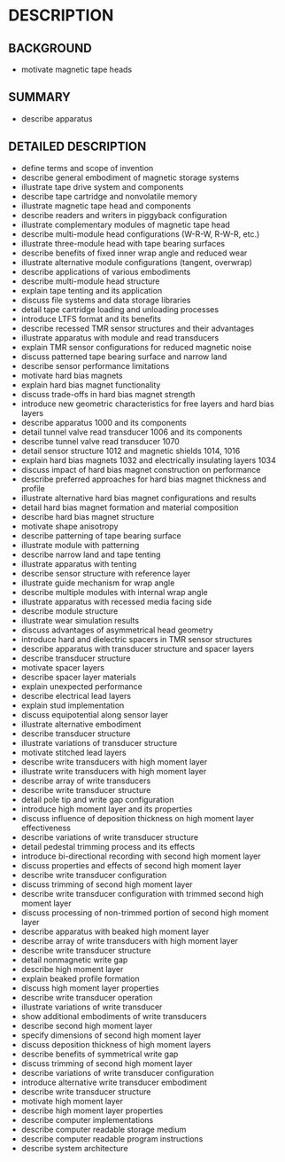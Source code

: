 # DESCRIPTION

## BACKGROUND

- motivate magnetic tape heads

## SUMMARY

- describe apparatus

## DETAILED DESCRIPTION

- define terms and scope of invention
- describe general embodiment of magnetic storage systems
- illustrate tape drive system and components
- describe tape cartridge and nonvolatile memory
- illustrate magnetic tape head and components
- describe readers and writers in piggyback configuration
- illustrate complementary modules of magnetic tape head
- describe multi-module head configurations (W-R-W, R-W-R, etc.)
- illustrate three-module head with tape bearing surfaces
- describe benefits of fixed inner wrap angle and reduced wear
- illustrate alternative module configurations (tangent, overwrap)
- describe applications of various embodiments
- describe multi-module head structure
- explain tape tenting and its application
- discuss file systems and data storage libraries
- detail tape cartridge loading and unloading processes
- introduce LTFS format and its benefits
- describe recessed TMR sensor structures and their advantages
- illustrate apparatus with module and read transducers
- explain TMR sensor configurations for reduced magnetic noise
- discuss patterned tape bearing surface and narrow land
- describe sensor performance limitations
- motivate hard bias magnets
- explain hard bias magnet functionality
- discuss trade-offs in hard bias magnet strength
- introduce new geometric characteristics for free layers and hard bias layers
- describe apparatus 1000 and its components
- detail tunnel valve read transducer 1006 and its components
- describe tunnel valve read transducer 1070
- detail sensor structure 1012 and magnetic shields 1014, 1016
- explain hard bias magnets 1032 and electrically insulating layers 1034
- discuss impact of hard bias magnet construction on performance
- describe preferred approaches for hard bias magnet thickness and profile
- illustrate alternative hard bias magnet configurations and results
- detail hard bias magnet formation and material composition
- describe hard bias magnet structure
- motivate shape anisotropy
- describe patterning of tape bearing surface
- illustrate module with patterning
- describe narrow land and tape tenting
- illustrate apparatus with tenting
- describe sensor structure with reference layer
- illustrate guide mechanism for wrap angle
- describe multiple modules with internal wrap angle
- illustrate apparatus with recessed media facing side
- describe module structure
- illustrate wear simulation results
- discuss advantages of asymmetrical head geometry
- introduce hard and dielectric spacers in TMR sensor structures
- describe apparatus with transducer structure and spacer layers
- describe transducer structure
- motivate spacer layers
- describe spacer layer materials
- explain unexpected performance
- describe electrical lead layers
- explain stud implementation
- discuss equipotential along sensor layer
- illustrate alternative embodiment
- describe transducer structure
- illustrate variations of transducer structure
- motivate stitched lead layers
- describe write transducers with high moment layer
- illustrate write transducers with high moment layer
- describe array of write transducers
- describe write transducer structure
- detail pole tip and write gap configuration
- introduce high moment layer and its properties
- discuss influence of deposition thickness on high moment layer effectiveness
- describe variations of write transducer structure
- detail pedestal trimming process and its effects
- introduce bi-directional recording with second high moment layer
- discuss properties and effects of second high moment layer
- describe write transducer configuration
- discuss trimming of second high moment layer
- describe write transducer configuration with trimmed second high moment layer
- discuss processing of non-trimmed portion of second high moment layer
- describe apparatus with beaked high moment layer
- describe array of write transducers with high moment layer
- describe write transducer structure
- detail nonmagnetic write gap
- describe high moment layer
- explain beaked profile formation
- discuss high moment layer properties
- describe write transducer operation
- illustrate variations of write transducer
- show additional embodiments of write transducers
- describe second high moment layer
- specify dimensions of second high moment layer
- discuss deposition thickness of high moment layers
- describe benefits of symmetrical write gap
- discuss trimming of second high moment layer
- describe variations of write transducer configuration
- introduce alternative write transducer embodiment
- describe write transducer structure
- motivate high moment layer
- describe high moment layer properties
- describe computer implementations
- describe computer readable storage medium
- describe computer readable program instructions
- describe system architecture

